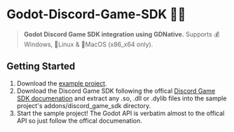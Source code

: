 # Godot-Discord-Game-SDK 🥏🎶

> **Godot Discord Game SDK integration using GDNative.** Supports 💰Windows, 🐧Linux & 🍏MacOS (x86_x64 only).

## Getting Started
1. Download the [example project](https://github.com/samsface/godot-discord-game-sdk/archive/refs/heads/master.zip).
1. Download the Discord Game SDK following the offical [Discord Game SDK documenation](https://discord.com/developers/docs/game-sdk/sdk-starter-guide) and extract any .so, .dll or .dylib files into the sample project's addons/discord_game_sdk directory.
3. Start the sample project! The Godot API is verbatim almost to the offical API so just follow the offical documenation.
